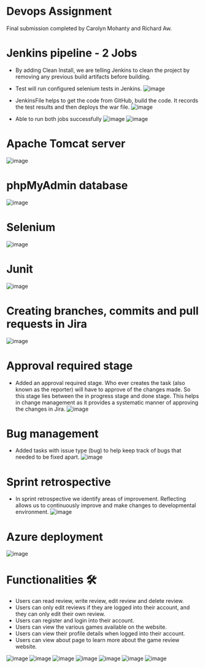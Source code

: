 # Devops Assignment
Final submission completed by Carolyn Mohanty and Richard Aw.

# Jenkins pipeline - 2 Jobs
- By adding Clean Install, we are telling Jenkins to clean the project by removing any previous build artifacts before building. 
- Test will run configured selenium tests in Jenkins.
![image](https://user-images.githubusercontent.com/100062535/226936614-bf7503df-c0e7-4748-beec-0cd0b344b72b.png)

- JenkinsFile helps to get the code from GitHub, build the code. It records the test results and then deploys the war file.
![image](https://user-images.githubusercontent.com/100062535/226936348-5a80a417-43b4-439b-a56f-e5a25c77676d.png)

- Able to run both jobs successfully
![image](https://user-images.githubusercontent.com/100062535/226937468-8365d0ed-7135-4a52-99be-3fdc211b7170.png)
![image](https://user-images.githubusercontent.com/100062535/226937564-3069073e-b540-4b40-9fca-b9389f1064f3.png)

# Apache Tomcat server
![image](https://user-images.githubusercontent.com/100062535/226937177-da580961-ca90-417f-9f7c-a58c18e90e9e.png)

# phpMyAdmin database
![image](https://user-images.githubusercontent.com/100062535/227472097-87809036-c7e8-4f7a-847c-58b6c1a08096.png)

# Selenium
![image](https://user-images.githubusercontent.com/100062535/226937761-eef0f73d-dd44-443d-976e-598e52042469.png)

# Junit
![image](https://user-images.githubusercontent.com/100062535/226937916-00ded8f7-902d-41ff-b88f-0a99966bd065.png)

# Creating branches, commits and pull requests in Jira
![image](https://user-images.githubusercontent.com/100062535/226938479-54bc6c6c-b363-43fb-9c0a-48583d8c55cd.png)

# Approval required stage
- Added an approval required stage. Who ever creates the task (also known as the reporter) will have to approve of the changes made. So this  stage lies between the in progress stage and done stage. This helps in change management as it provides a systematic manner of approving the changes in Jira.
![image](https://user-images.githubusercontent.com/100062535/226938731-e92243ba-0d3b-4ff7-8b55-9a902aa540be.png)

# Bug management
- Added tasks with issue type (bug) to help keep track of bugs that needed to be fixed apart.
![image](https://user-images.githubusercontent.com/100062535/226939020-61645c85-0942-4299-8697-55cd4bc6dfb1.png)

# Sprint retrospective
- In sprint retrospective we identify areas of improvement. Reflecting allows us to continuously improve and make changes to developmental environment. 
![image](https://user-images.githubusercontent.com/100062535/226939099-11009e5f-1df2-4887-88f6-7b1afaee5b72.png)

# Azure deployment
![image](https://user-images.githubusercontent.com/100062535/226941306-5543f64f-09ba-4dd2-84b5-b9eb60f34e3d.png)

 # Functionalities 🛠️
 - Users can read review, write review, edit review and delete review.
 - Users can only edit reviews if they are logged into their account, and they can only edit their own review.
 - Users can register and login into their account. 
 - Users can view the various games available on the website.
 - Users can view their profile details when logged into their account.
 - Users can view about page to learn more about the game review website. 
 
![image](https://user-images.githubusercontent.com/100062535/227474789-f3cde9f5-9bca-446a-abf3-861cf894516b.png)
![image](https://user-images.githubusercontent.com/100062535/227475779-e6c643ee-cd86-4d40-80c7-cf4430d23f87.png)
![image](https://user-images.githubusercontent.com/100062535/227475873-b37b3922-ba48-4718-b6d9-20d6609ce75d.png)
![image](https://user-images.githubusercontent.com/100062535/227475906-1783f035-28f2-40ad-b8fd-a143459569d4.png)
![image](https://user-images.githubusercontent.com/100062535/227474995-1b088868-73d5-4b69-8769-a2debb2c23bb.png)
![image](https://user-images.githubusercontent.com/100062535/227475293-608dc9d9-f93e-4ccf-89cc-eb0e897ede2e.png)
![image](https://user-images.githubusercontent.com/100062535/227475345-8db545fe-155e-435c-b9a0-7a2aab368856.png)




 
 
 
 
 
 








